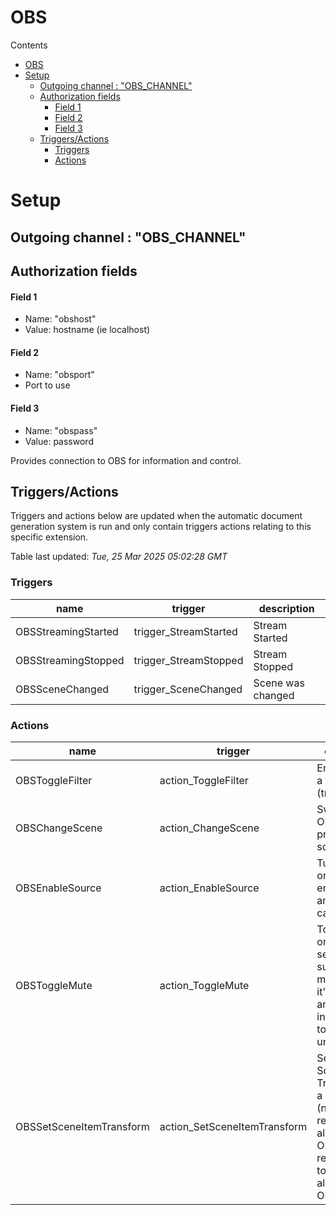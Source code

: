 <!-- this file will be auto updated for triggers and actions when the apidocs automatic
document builder is run.
To have the triggers and actions inserted do not remove the tags 'ReplaceTAGFor...' below
To run go to 'StreamRoller\docs\apidocs' and run 'node readmebuilder.mjs'
The script will parse files in the extensions directory looking for "triggersandactions ="
if found it will attempt to load hte file and use the exported 'triggersandactions' variable
to create the tables shown in the parsed README.md files
This was the only way I could find to autoupdate the triggers and actions lists
 -->
# OBS
Contents
- [OBS](#obs)
- [Setup](#setup)
  - [Outgoing channel : "OBS\_CHANNEL"](#outgoing-channel--obs_channel)
  - [Authorization fields](#authorization-fields)
      - [Field 1](#field-1)
      - [Field 2](#field-2)
      - [Field 3](#field-3)
  - [Triggers/Actions](#triggersactions)
    - [Triggers](#triggers)
    - [Actions](#actions)
# Setup

## Outgoing channel : "OBS_CHANNEL"
## Authorization fields
#### Field 1
- Name: "obshost"
- Value: hostname (ie localhost)
#### Field 2
- Name: "obsport"
- Port to use

#### Field 3
- Name: "obspass"
- Value: password

Provides connection to OBS for information and control. 
## Triggers/Actions


Triggers and actions below are updated when the automatic document generation system is run and only contain triggers actions relating to this specific extension.

Table last updated: *Tue, 25 Mar 2025 05:02:28 GMT*

### Triggers

| name | trigger | description |
| --- | --- | --- |
| OBSStreamingStarted | trigger_StreamStarted | Stream Started |
| OBSStreamingStopped | trigger_StreamStopped | Stream Stopped |
| OBSSceneChanged | trigger_SceneChanged | Scene was changed |

### Actions

| name | trigger | description |
| --- | --- | --- |
| OBSToggleFilter | action_ToggleFilter | Enable/Disable a filter (true/false) |
| OBSChangeScene | action_ChangeScene | Switch to the OBS scene provided by sceneName |
| OBSEnableSource | action_EnableSource | Turn a source on or off, ie to enable animations, cameraas etc |
| OBSToggleMute | action_ToggleMute | Toggles mute on the source selected, suggest that mic is put in to it's own scene and imported into all others to make this universal |
| OBSSetSceneItemTransform | action_SetSceneItemTransform | Sets the Scene Transform for a given item (note rotation respects the alignment in OBS. It's recommneded to set alightment in OBS to center) |
